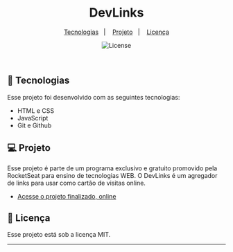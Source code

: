 <h1 align="center"> DevLinks </h1>

<p align="center">
  <a href="#-tecnologias">Tecnologias</a>&nbsp;&nbsp;&nbsp;|&nbsp;&nbsp;&nbsp;
  <a href="#-projeto">Projeto</a>&nbsp;&nbsp;&nbsp;|&nbsp;&nbsp;&nbsp;
  <a href="#memo-licença">Licença</a>
</p>

<p align="center">
  <img alt="License" src="https://img.shields.io/static/v1?label=license&message=MIT&color=49AA26&labelColor=000000">
</p>

<br>


## 🚀 Tecnologias

Esse projeto foi desenvolvido com as seguintes tecnologias:

- HTML e CSS
- JavaScript
- Git e Github

## 💻 Projeto

Esse projeto é parte de um programa exclusivo e gratuito promovido pela RocketSeat para ensino de tecnologias WEB.
O DevLinks é um agregador de links para usar como cartão de visitas online.

- [Acesse o projeto finalizado, online](https://tatianaczapata.github.io/dev-links)



## :memo: Licença

Esse projeto está sob a licença MIT.

---


